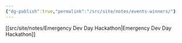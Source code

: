 ```yaml
---
{"dg-publish":true,"permalink":"/src/site/notes/events-winners/"}
---
```




[[src/site/notes/Emergency Dev Day Hackathon\|Emergency Dev Day Hackathon]]
